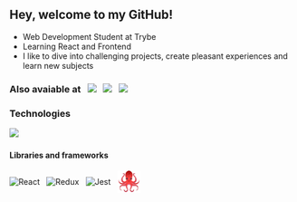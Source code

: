 ## Hey, welcome to my GitHub!

- Web Development Student at Trybe
- Learning React and Frontend
- I like to dive into challenging projects, create pleasant experiences and learn new subjects

### Also avaiable at &nbsp; <a href="https://www.linkedin.com/in/ibrahimborba/" target="_blank"><img src="https://img.shields.io/badge/LinkedIn-000000?style=for-the-badge&logo=LinkedIn&logoColor=white" target="_blank"></a> &nbsp; <a href="mailto:ibrahim.borba@gmail.com" target="_blank"><img src="https://img.shields.io/badge/Gmail-000000?style=for-the-badge&logo=Gmail&logoColor=white" target="_blank"></a> &nbsp; <a href="https://ibrahimborba.github.io/" target="blank"><img src="https://img.shields.io/badge/Portfolio-000000?style=for-the-badge&logo=Portfolio&logoColor=white" target="_blank"></a> &nbsp;

### Technologies 
<img src="https://github-readme-stats.vercel.app/api/top-langs/?username=ibrahimborba&layout=compact&theme=apprentice"/>

#### Libraries and frameworks
<div style="display: inline_block">
 <img align="center" alt="React" height="40" width="40" src="https://cdn.jsdelivr.net/gh/devicons/devicon/icons/react/react-original.svg"> &nbsp;
 <img align="center" alt="Redux" height="40" width="40" src="https://cdn.jsdelivr.net/gh/devicons/devicon/icons/redux/redux-original.svg"> &nbsp;
 <img align="center" alt="Jest" height="40" width="40" src="https://cdn.jsdelivr.net/gh/devicons/devicon/icons/jest/jest-plain.svg"> &nbsp;
 <img align="center" alt="Testing Library" height="40" width="40" src="https://raw.githubusercontent.com/testing-library/dom-testing-library/main/other/octopus.png">
</div>
